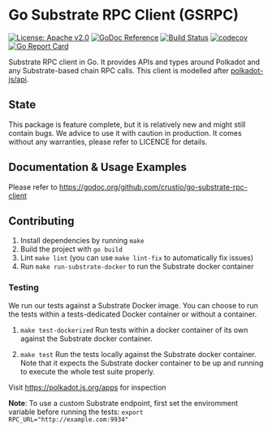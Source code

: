# Go Substrate RPC Client (GSRPC)

[![License: Apache v2.0](https://img.shields.io/badge/License-Apache%202.0-blue.svg)](https://opensource.org/licenses/Apache-2.0)
[![GoDoc Reference](https://godoc.org/github.com/crustio/go-substrate-rpc-client?status.svg)](https://godoc.org/github.com/crustio/go-substrate-rpc-client)
[![Build Status](https://travis-ci.com/crustio/go-substrate-rpc-client.svg?branch=master)](https://travis-ci.com/crustio/go-substrate-rpc-client)
[![codecov](https://codecov.io/gh/crustio/go-substrate-rpc-client/branch/master/graph/badge.svg)](https://codecov.io/gh/crustio/go-substrate-rpc-client)
[![Go Report Card](https://goreportcard.com/badge/github.com/crustio/go-substrate-rpc-client)](https://goreportcard.com/report/github.com/crustio/go-substrate-rpc-client)

Substrate RPC client in Go. It provides APIs and types around Polkadot and any Substrate-based chain RPC calls.
This client is modelled after [polkadot-js/api](https://github.com/polkadot-js/api).

## State

This package is feature complete, but it is relatively new and might still contain bugs. We advice to use it with caution in production. It comes without any warranties, please refer to LICENCE for details.

## Documentation & Usage Examples

Please refer to https://godoc.org/github.com/crustio/go-substrate-rpc-client

## Contributing

1. Install dependencies by running `make`
2. Build the project with `go build`
3. Lint `make lint` (you can use `make lint-fix` to automatically fix issues)
4. Run `make run-substrate-docker` to run the Substrate docker container

### Testing

We run our tests against a Substrate Docker image. You can choose to run
the tests within a tests-dedicated Docker container or without a container.

1. `make test-dockerized`
    Run tests within a docker container of its own against the Substrate docker container.

2. `make test`
    Run the tests locally against the Substrate docker container. Note that it expects the
    Substrate docker container to be up and running to execute the whole test suite properly.


Visit https://polkadot.js.org/apps for inspection

**Note**: To use a custom Substrate endpoint, first set the enviromment variable before running the tests:
`export RPC_URL="http://example.com:9934"`

